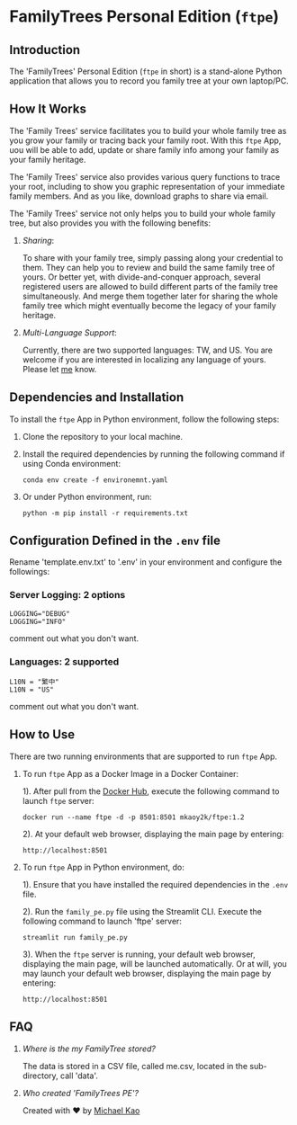 # FamilyTrees Personal Edition (`ftpe`)

## Introduction

The 'FamilyTrees' Personal Edition (`ftpe` in short) is a stand-alone Python application that allows you to record you family tree at your own laptop/PC.

## How It Works

The 'Family Trees' service facilitates you to build your whole family tree as you grow your family or tracing back your family root. With this `ftpe` App, uou will be able to add, update or share family info among your family as your family heritage.

The 'Family Trees' service also provides various query functions to trace your root, including to show you graphic representation of your immediate family members. And as you like, download graphs to share via email.

The 'Family Trees' service not only helps you to build your whole family tree, but also provides you with the following benefits:

1. _Sharing_: 
   
   To share with your family tree, simply passing along your credential to them. They can help you to review and build the same family tree of yours. Or better yet, with divide-and-conquer approach, several registered users are allowed to build different parts of the family tree simultaneously. And merge them together later for sharing the whole family tree which might eventually become the legacy of your family heritage.
   
2. _Multi-Language Support_: 
   
   Currently, there are two supported languages: TW, and US. You are welcome if you are interested in localizing any language of yours. Please let [me](mailto:mkaoy2k@gmail.com) know.

## Dependencies and Installation

To install the `ftpe` App in Python environment, follow the following steps:

1. Clone the repository to your local machine.

2. Install the required dependencies by running the following command if using Conda environment:

   ```
   conda env create -f environemnt.yaml
   ```
   
3. Or under Python environment, run:
   
   ```
   python -m pip install -r requirements.txt
   ```

## Configuration Defined in the `.env` file

Rename 'template.env.txt' to '.env' in your environment and configure the followings:

### Server Logging: 2 options
   ```
LOGGING="DEBUG"
LOGGING="INFO"
   ```
comment out what you don't want.

### Languages: 2 supported
   ```
L10N = "繁中"
L10N = "US"
   ```
comment out what you don't want.

## How to Use
There are two running environments that are supported to run `ftpe` App.

1. To run `ftpe` App as a Docker Image in a Docker Container:

   1). After pull from the [Docker Hub](https://hub.docker.com), execute the following command to launch `ftpe` server:
   ```
   docker run --name ftpe -d -p 8501:8501 mkaoy2k/ftpe:1.2
   ```
   2). At your default web browser, displaying the main page by entering:
   ```
   http://localhost:8501
   ```

2. To run `ftpe` App in Python environment, do:

   1). Ensure that you have installed the required dependencies in the `.env` file.

   2). Run the `family_pe.py` file using the Streamlit CLI. Execute the following command to launch 'ftpe' server:

   ```
   streamlit run family_pe.py
   ```

   3). When the `ftpe` server is running, your default web browser, displaying the main page, will be launched automatically. Or at will, you may launch your default web browser, displaying the main page by entering:
   ```
   http://localhost:8501
   ```

## FAQ

1. _Where is the my FamilyTree stored?_

   The data is stored in a CSV file, called me.csv, located in the sub-directory, call 'data'.
   
2. _Who created 'FamilyTrees PE'?_
    
   Created with ❤️ by 
   [Michael Kao](https://github.com/mkaoy2k)
